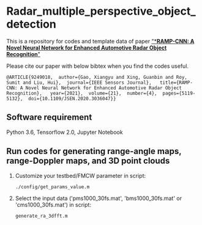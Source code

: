 # Radar_multiple_perspective_object_detection
This is a repository for codes and template data of paper ["***RAMP-CNN: A Novel Neural Network for Enhanced Automotive Radar Object Recognition**"](https://arxiv.org/pdf/2011.08981.pdf)

Please cite our paper with below bibtex when you find the codes useful.
```
@ARTICLE{9249018,  author={Gao, Xiangyu and Xing, Guanbin and Roy, Sumit and Liu, Hui},  journal={IEEE Sensors Journal},   title={RAMP-CNN: A Novel Neural Network for Enhanced Automotive Radar Object Recognition},   year={2021},  volume={21},  number={4},  pages={5119-5132},  doi={10.1109/JSEN.2020.3036047}}
```

## Software requirement
Python 3.6, Tensorflow 2.0, Jupyter Notebook

## Run codes for generating range-angle maps, range-Doppler maps, and 3D point clouds
1. Customize your testbed/FMCW parameter in script: 
    ```
    ./config/get_params_value.m
    ```
3. Select the input data ('pms1000_30fs.mat', 'bms1000_30fs.mat' or 'cms1000_30fs.mat') in script:
    ```
    generate_ra_3dfft.m
    ```
